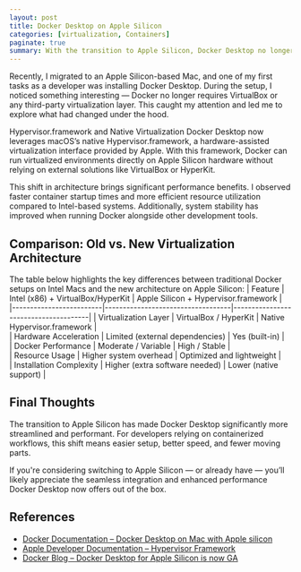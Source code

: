 ```yaml
---
layout: post
title: Docker Desktop on Apple Silicon
categories: [virtualization, Containers]
paginate: true
summary: With the transition to Apple Silicon, Docker Desktop no longer depends on VirtualBox thanks to macOS’s native Hypervisor.framework. This blog explores how Apple’s hardware-assisted virtualization improves performance and simplifies the developer experience.
---
```


Recently, I migrated to an Apple Silicon-based Mac, and one of my first tasks as a developer was installing Docker Desktop. During the setup, I noticed something interesting — Docker no longer requires VirtualBox or any third-party virtualization layer. This caught my attention and led me to explore what had changed under the hood.

Hypervisor.framework and Native Virtualization
Docker Desktop now leverages macOS’s native Hypervisor.framework, a hardware-assisted virtualization interface provided by Apple. With this framework, Docker can run virtualized environments directly on Apple Silicon hardware without relying on external solutions like VirtualBox or HyperKit.

This shift in architecture brings significant performance benefits. I observed faster container startup times and more efficient resource utilization compared to Intel-based systems. Additionally, system stability has improved when running Docker alongside other development tools.

## Comparison: Old vs. New Virtualization Architecture
The table below highlights the key differences between traditional Docker setups on Intel Macs and the new architecture on Apple Silicon:
| Feature                 | Intel (x86) + VirtualBox/HyperKit | Apple Silicon + Hypervisor.framework |  
|-------------------------|-----------------------------------|--------------------------------------|
| Virtualization Layer    | VirtualBox / HyperKit             | Native Hypervisor.framework          |   
| Hardware Acceleration   | Limited (external dependencies)   | Yes (built-in)                       |   
| Docker Performance      | Moderate / Variable               | High / Stable                        |   
| Resource Usage          | Higher system overhead            | Optimized and lightweight            |   
| Installation Complexity | Higher (extra software needed)    | Lower (native support)               |   

## Final Thoughts
The transition to Apple Silicon has made Docker Desktop significantly more streamlined and performant. For developers relying on containerized workflows, this shift means easier setup, better speed, and fewer moving parts.

If you're considering switching to Apple Silicon — or already have — you’ll likely appreciate the seamless integration and enhanced performance Docker Desktop now offers out of the box.

## References

- [Docker Documentation – Docker Desktop on Mac with Apple silicon](https://docs.docker.com/desktop/mac/apple-silicon/)
- [Apple Developer Documentation – Hypervisor Framework](https://developer.apple.com/documentation/hypervisor)
- [Docker Blog – Docker Desktop for Apple Silicon is now GA](https://www.docker.com/blog/docker-desktop-for-apple-silicon-is-now-ga/)

